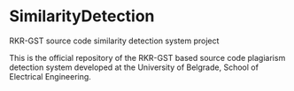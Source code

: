 # SimilarityDetection
RKR-GST source code similarity detection system project

This is the official repository of the RKR-GST based source code plagiarism detection system developed at the University of Belgrade, School of Electrical Engineering.
